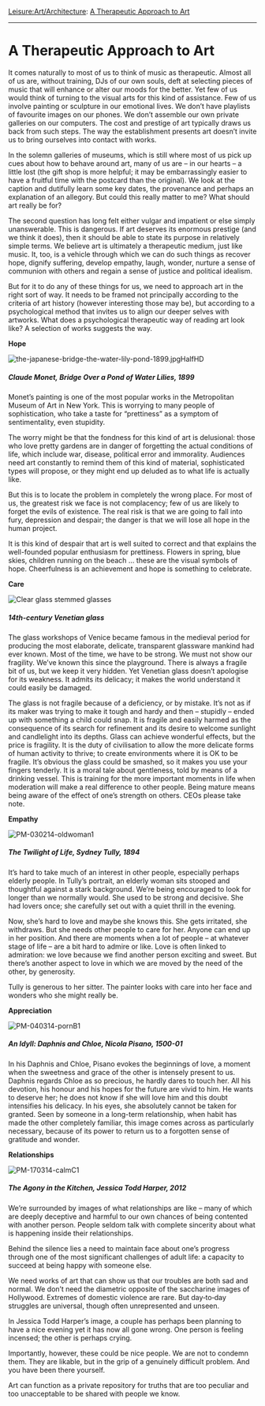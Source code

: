 [Leisure:](https://www.theschooloflife.com/thebookoflife/category/leisure/)[Art/Architecture](https://www.theschooloflife.com/thebookoflife/category/leisure/artarchitecture/): [A Therapeutic Approach to Art](https://www.theschooloflife.com/thebookoflife/six-works-of-art-that-could-help-you-to-live/)

* * *

# A Therapeutic Approach to Art

It comes naturally to most of us to think of music as therapeutic. Almost all of us are, without training, DJs of our own souls, deft at selecting pieces of music that will enhance or alter our moods for the better. Yet few of us would think of turning to the visual arts for this kind of assistance. Few of us involve painting or sculpture in our emotional lives. We don’t have playlists of favourite images on our phones. We don’t assemble our own private galleries on our computers. The cost and prestige of art typically draws us back from such steps. The way the establishment presents art doesn’t invite us to bring ourselves into contact with works.

In the solemn galleries of museums, which is still where most of us pick up cues about how to behave around art, many of us are – in our hearts – a little lost (the gift shop is more helpful; it may be embarrassingly easier to have a fruitful time with the postcard than the original). We look at the caption and dutifully learn some key dates, the provenance and perhaps an explanation of an allegory. But could this really matter to me? What should art really be for?

The second question has long felt either vulgar and impatient or else simply unanswerable. This is dangerous. If art deserves its enormous prestige (and we think it does), then it should be able to state its purpose in relatively simple terms. We believe art is ultimately a therapeutic medium, just like music. It, too, is a vehicle through which we can do such things as recover hope, dignify suffering, develop empathy, laugh, wonder, nurture a sense of communion with others and regain a sense of justice and political idealism.

But for it to do any of these things for us, we need to approach art in the right sort of way. It needs to be framed not principally according to the criteria of art history (however interesting those may be), but according to a psychological method that invites us to align our deeper selves with artworks. What does a psychological therapeutic way of reading art look like? A selection of works suggests the way.

**Hope**

![the-japanese-bridge-the-water-lily-pond-1899.jpgHalfHD](https://www.theschooloflife.com/thebookoflife/wp-content/uploads/2014/09/the-japanese-bridge-the-water-lily-pond-1899.jpgHalfHD.jpg)

##### Claude Monet,&nbsp;Bridge Over a Pond of Water Lilies, 1899

Monet’s painting is one of the most popular works in the Metropolitan Museum of Art in New York. This is worrying to many people of sophistication, who take a taste for “prettiness” as a symptom of sentimentality, even stupidity.

The worry might be that the fondness for this kind of art is delusional: those who love pretty gardens are in danger of forgetting the actual conditions of life, which include war, disease, political error and immorality. Audiences need art constantly to remind them of this kind of material, sophisticated types will propose, or they might end up deluded as to what life is actually like.

But this is to locate the problem in completely the wrong place. For most of us, the greatest risk we face is not complacency; few of us are likely to forget the evils of existence. The real risk is that we are going to fall into fury, depression and despair; the danger is that we will lose all hope in the human project.

It is this kind of despair that art is well suited to correct and that explains the well-founded popular enthusiasm for prettiness. Flowers in spring, blue skies, children running on the beach … these are the visual symbols of hope. Cheerfulness is an achievement and hope is something to celebrate.

**Care**

![Clear glass stemmed glasses](https://www.theschooloflife.com/thebookoflife/wp-content/uploads/2014/09/157408510.jpg)

##### 14th-century Venetian glass

The glass workshops of Venice became famous in the medieval period for producing the most elaborate, delicate, transparent glassware mankind had ever known. Most of the time, we have to be strong. We must not show our fragility. We’ve known this since the playground. There is always a fragile bit of us, but we keep it very hidden. Yet Venetian glass doesn’t apologise for its weakness. It admits its delicacy; it makes the world understand it could easily be damaged.

The glass is not fragile because of a deficiency, or by mistake. It’s not as if its maker was trying to make it tough and hardy and then – stupidly – ended up with something a child could snap. It is fragile and easily harmed as the consequence of its search for refinement and its desire to welcome sunlight and candlelight into its depths. Glass can achieve wonderful effects, but the price is fragility. It is the duty of civilisation to allow the more delicate forms of human activity to thrive; to create environments where it is OK to be fragile. It’s obvious the glass could be smashed, so it makes you use your fingers tenderly. It is a moral tale about gentleness, told by means of a drinking vessel. This is training for the more important moments in life when moderation will make a real difference to other people. Being mature means being aware of the effect of one’s strength on others. CEOs please take note.

**Empathy**

![PM-030214-oldwoman1](https://www.theschooloflife.com/thebookoflife/wp-content/uploads/2014/09/PM-030214-oldwoman1.png)

##### The Twilight of Life, Sydney Tully, 1894

It’s hard to take much of an interest in other people, especially perhaps elderly people. In Tully’s portrait, an elderly woman sits stooped and thoughtful against a stark background. We’re being encouraged to look for longer than we normally would. She used to be strong and decisive. She had lovers once; she carefully set out with a quiet thrill in the evening.

Now, she’s hard to love and maybe she knows this. She gets irritated, she withdraws. But she needs other people to care for her. Anyone can end up in her position. And there are moments when a lot of people – at whatever stage of life – are a bit hard to admire or like. Love is often linked to admiration: we love because we find another person exciting and sweet. But there’s another aspect to love in which we are moved by the need of the other, by generosity.

Tully is generous to her sitter. The painter looks with care into her face and wonders who she might really be.

**Appreciation**

![PM-040314-pornB1](https://www.theschooloflife.com/thebookoflife/wp-content/uploads/2014/09/PM-040314-pornB1.jpg)

##### An Idyll: Daphnis and Chloe, Nicola Pisano, 1500-01

In his Daphnis and Chloe, Pisano evokes the beginnings of love, a moment when the sweetness and grace of the other is intensely present to us. Daphnis regards Chloe as so precious, he hardly dares to touch her. All his devotion, his honour and his hopes for the future are vivid to him. He wants to deserve her; he does not know if she will love him and this doubt intensifies his delicacy. In his eyes, she absolutely cannot be taken for granted. Seen by someone in a long-term relationship, when habit has made the other completely familiar, this image comes across as particularly necessary, because of its power to return us to a forgotten sense of gratitude and wonder.

**Relationships**

![PM-170314-calmC1](https://www.theschooloflife.com/thebookoflife/wp-content/uploads/2014/09/PM-170314-calmC1.jpg)

##### The Agony in the Kitchen, Jessica Todd Harper, 2012

We’re surrounded by images of what relationships are like – many of which are deeply deceptive and harmful to our own chances of being contented with another person. People seldom talk with complete sincerity about what is happening inside their relationships.

Behind the silence lies a need to maintain face about one’s progress through one of the most significant challenges of adult life: a capacity to succeed at being happy with someone else.

We need works of art that can show us that our troubles are both sad and normal. We don’t need the diametric opposite of the saccharine images of Hollywood. Extremes of domestic violence are rare. But day‑to‑day struggles are universal, though often unrepresented and unseen.

In Jessica Todd Harper’s image, a couple has perhaps been planning to have a nice evening yet it has now all gone wrong. One person is feeling incensed; the other is perhaps crying.

Importantly, however, these could be nice people. We are not to condemn them. They are likable, but in the grip of a genuinely difficult problem. And you have been there yourself.

Art can function as a private repository for truths that are too peculiar and too unacceptable to be shared with people we know.
